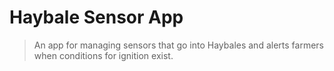 # Haybale Sensor App
> An app for managing sensors that go into Haybales and alerts farmers when conditions for ignition exist.
